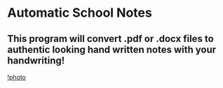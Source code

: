 # Automatic School Notes
## This program will convert .pdf or .docx files to authentic looking hand written notes with your handwriting!
[!photo](https://imgur.com/a/6xPOhlO)
